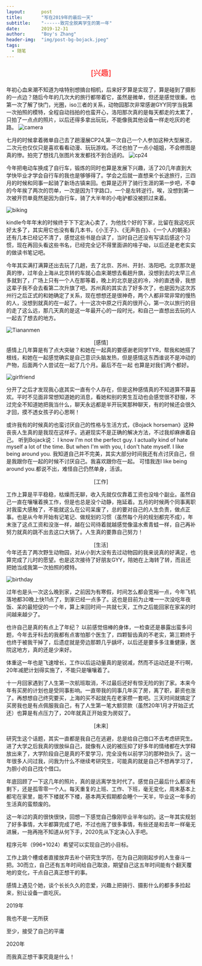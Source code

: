 ```yaml
---
layout:      post
title:       "写在2019年的最后一天"
subtitle:    "------致完全脱离学生的第一年"
date:        2019-12-31
author:      "Boy's Zhang"
header-img:  "img/post-bg-bojack.jpeg"
tags:
  - 随笔
---
```




<p style="color:red;text-align:center;font-size:20px;" >[兴趣]</p>



年初心血来潮不知道为啥特别想搞台相机，后来好歹算是实现了，算是碰到了摄影的一点边？随后今年的几次大的旅行都带着它，虽然是微单，但还是感觉很重。也第一次了解了快门，光圈，iso三者的关系，动物园那次非常感谢GYY同学当我第一次拍照的模特，全程自动挡拍的也蛮开心，洛阳那次真的是每天都走的太累了，只拍了一点点的照片，以后还得多拿出玩玩，不能像我其他设备一样走吃灰的老路。
![camera](/img/in-post/2019-12-31-years-summury/camera.jpg)

七月的时候拿着微单自己去了趟漫展CP24,第一次自己一个人参加这种大型展览，二次元也仅仅只是喜欢看看动漫、玩玩游戏。不过也拍了一点小姐姐，不会修图是真的惨。拍完了想找几张图片发发都找不到合适的。
![cp24](/img/in-post/2019-12-31-years-summury/cp24.jpg)

今年把电动车换成了自行车，锻炼的同时也算是发展下兴趣，活了20几年直到大学快毕业才学会自行车的我也是够够得了。学会之后就一直想来个长途旅行，三四月的时候和同事一起骑了新场古镇来回。也算是迈开了骑行生涯的第一步吧，不幸的今年挨了两次的罚单，一次是因为T字路口，一个是左转逆行。唉，没想到第一次被开罚单竟然是因为自行车，骑了大半年的小电驴都没被抓过来着。

![biking](/img/in-post/2019-12-31-years-summury/biking.jpg)

kindle今年年末的时候终于下下定决心卖了，为他找个好的下家，比留在我这吃灰好太多了，其实用它也没有看几本书，《小王子》、《无声告白》、《一个人的朝圣》还有几本已经记不清了，感觉这些书是白读了，当时自己还没有写读后感这个习惯，现在再回头看这些书名，已经完全记不得里面讲的啥子呦，以后还是老老实实的做读书笔记吧。


今年其实满打满算还出去玩了几趟，去了北京、苏州、开封、洛阳吧。北京那次是真的惨，过年会上海从北京转的车就心血来潮想去看趟升旗，没想到去的太早三点多就到了，广场上只有一个人在那等着，晚上的北京是这的冷，冷的直透骨，我想这辈子我不会去看第二次升旗了吧。苏州真的其实去了好多次了，也是因为这次苏州行之后正式的和她确定了关系，现在想想还是很神奇，两个人都非常非常的慢热的人，没想到就真的在一起了。十一这次中原之行真的很开心，第一次以旅行的目的走了这么远，那几天真的是这一年最开心的一段时光，和自己一直想出去玩的人一起去了想去的地方。

![Tiananmen](/img/in-post/2019-12-31-years-summury/Tiananmen.jpg)


<center>[感情]</center>
感情上几年算是有了点大突破？和她在一起真的要感谢老同学TYR，帮我和她搭了根线，和她在一起感觉确实是自己意识头脑发热，但是感情这东西谁说不是冲动的产物，后面两个人尝试在一起了几个月。最后不在一起 也算是对我们两个都好。

![girlfriend](/img/in-post/2019-12-31-years-summury/girlfriend.jpg)

分开了之后才发现我心底其实一直有个人存在，但是这种感情真的不知道算不算喜欢。平时不见面非常想知道她的消息，看她和别的男生互动也会感觉很不舒服，不过完全不知道她把我当什么，聊天永远都是半开玩笑那种聊天，有的时候还会很久才回，摸不透女孩子的心思啊！


或许我有的时候真的也蛮讨厌自己的性格与生活方式，《Bojack horseman》这种丧丧人生真的是我现在这样子。逃避现实不是正确的解决方法，不过我却麻痹着自己。
听到Bojack说：
I know I'm not the perfect guy. I actually kind of hate myself a lot of the time. But when I'm with you, I don't hate myself. I like being around you.
我知道自己并不完美，其实大部分时间我还有点讨厌自己，但是我跟你在一起的时候不讨厌自己。我喜欢跟你在一起。
可惜我连I like being around you.都说不出，难怪自己仍然单身，活该。



<center>[工作]</center>

工作上算是平平稳稳，枯燥而无聊，收入先就仅仅靠着工资也没啥个副业。虽然自己一直在嚷嚷着换工作，但是也总是没个动静，拖延着。五月的时候两个同事离职对我蛮大感触了，不能就这么在公司呆废了，总的要对自己的人生负责，做点正事。也是从今年开始有记笔记、做规划的习惯（虽然每个月的规划都完不成），年末涨了这点工资和没涨一样，越在公司待着就越感觉像温水煮青蛙一样，自己再补努力就真的跳不出去这口大锅了。人生真的要靠自己努力！


<center>[生活]</center>
今年还去了两次野生动物园，对从小到大没有去过动物园的我来说真的好满足，也算完成了儿时的愿望。也是这次接待了好朋友GYY，陪她在上海转了转，而且还把她当成我第一次拍照的模特。

![birthday](/img/in-post/2019-12-31-years-summury/birthday.jpg)


过年也是头一次这么晚到家，之前因为有寒假，时间怎么都会宽裕一点，今年飞机落地都30晚上快11点了，到家已经一点多了。这也是目前为止唯一一次没吃年夜饭、呆的最短促的一个年，算上来回时间一共就七天，工作之后能回家在家呆的时间越来越少了。

也许自己是真的有点上了年纪？
以前感觉倍棒的身体，一检查还是暴露出蛮多问题，今年去牙科去的我都有点害怕那个医生了，四颗智齿真的不老实，第三颗终于也终于被我干掉了，后遗症就是旁边那颗几乎龋坏，以后还是要多多注重健康，医院这地方，真的还是少来好。

体重这一年也是飞速增长，工作以后运动量真的是锐减，然而不运动还是不行啊，20年减肥计划得实施了，不能只是嚷嚷着了。


十一月回家遇到了人生第一次航班取消，不过最后还好有惊无险的到了家。本来今年有买房的计划也是受同事影响。一直带我的同事几年买了房，离了职，薪资也涨了。再想想自己终究要买，上海的买不起就先在老家攒一套吧。三天时间就搞定了买房我也是有点佩服我自己，有了人生第一笔大额贷款（虽然20年1月才开始正式还）也算是有点压力了，20年就真正开始变为房奴了。




<center>[未来]</center>

研究生这个话题，其实一直都是我自己在逃避，总是给自己借口不去考虑研究生。进了大学之后我真的很放纵自己，就像有人说的被压抑了好多年的情绪都在大学释放出来了，大学阶段自己是真的不爱学习，完全没有以前学习的那种劲头了。这一年很多人问过我，问我为什么不继续考研究生，可能真的就是自己不想再学习了，为胆小的自己找个借口。

年底回顾了一下这几年的照片，真的是远离学生时代了。感觉自己最后什么都没有剩下，还是孤零零一个人。每天重复的上班、工作、下班，毫无变化，周末基本上都宅在家里，能不下楼就不下楼，基本两天假期都会睡个一天半，毕业这一年多的生活真的蛮颓废的。


这一年过的真的很快很快，回想一下感觉自己像刚毕业半年似的。这一年其实规划了好多事情，大半都算完成了吧，不过也拖了很多事情，有些还是和去年一样毫无进展，一拖再拖不知道从何下手，2020先从下定决心入手吧。

程序元年（996+1024）希望可以实现自己的小目标。

工作上跳个槽或者直接放弃去补个研究生学历，在为自己刚刚起步的人生奋斗一把。30而立，自己还有五年时间给自己取浪，期望自己这五年时间能有个翻天覆地的变化，干点自己真正想干的事。

感情上遇见个她，谈个长长久久的恋爱，兴趣上把骑行、摄影什么的都多多捡起来，别让设备一直吃灰。


2019年

我也不是一无所获

至少，接受了自己的平庸

2020年

而我真正想干事究竟是什么！